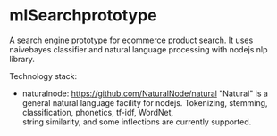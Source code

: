 # mlSearchprototype
A search engine prototype for ecommerce product search. It uses naivebayes classifier and natural language processing with nodejs nlp library.


Technology stack:

*   naturalnode: https://github.com/NaturalNode/natural
   "Natural" is a general natural language facility for nodejs. Tokenizing, stemming, classification, phonetics, tf-idf, WordNet,       
    string similarity, and some inflections are currently supported.

